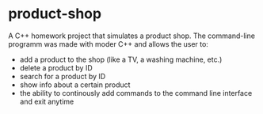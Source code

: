 # product-shop
A C++ homework project that simulates a product shop.
The command-line programm was made with moder C++ and allows the user to:
- add a product to the shop (like a TV, a washing machine, etc.)
- delete a product by ID
- search for a product by ID
- show info about a certain product
- the ability to continously add commands to the command line interface and exit anytime
